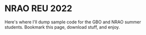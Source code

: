 # NRAO REU 2022
Here's where I'll dump sample code for the GBO and NRAO summer students. Bookmark this page, download stuff, and enjoy. 
